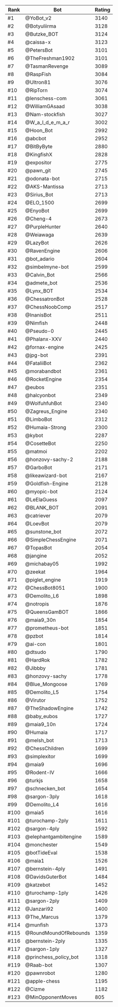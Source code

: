 Rank|Bot|Rating
---|---|---
#1|@YoBot_v2|3140
#2|@Botyuliirma|3128
#3|@Butzke_BOT|3124
#4|@caissa-x|3123
#5|@PetersBot|3101
#6|@TheFreshman1902|3101
#7|@TasmanRevenge|3089
#8|@RaspFish|3084
#9|@Ultron81|3076
#10|@RipTorn|3074
#11|@lenschess-com|3061
#12|@WilliamGAsaad|3038
#13|@Nam-stockfish|3027
#14|@W_a_l_d_e_m_a_r|3002
#15|@Hoon_Bot|2992
#16|@abcbot|2952
#17|@BitByByte|2880
#18|@KingfishX|2828
#19|@expositor|2775
#20|@pawn_git|2745
#21|@odonata-bot|2715
#22|@AKS-Mantissa|2713
#23|@Sirius_Bot|2713
#24|@ELO_1500|2699
#25|@EnyoBot|2699
#26|@Cheng-4|2673
#27|@PurpleHunter|2640
#28|@Weiawaga|2639
#29|@LazyBot|2626
#30|@RavenEngine|2606
#31|@bot_adario|2604
#32|@simbelmyne-bot|2599
#33|@Calvin_Bot|2566
#34|@admete_bot|2536
#35|@Lynx_BOT|2534
#36|@ChessatronBot|2528
#37|@ChessNoobComp|2517
#38|@InanisBot|2511
#39|@Nimfish|2448
#40|@Pseudo-0|2445
#41|@Phalanx-XXV|2440
#42|@fornax-engine|2425
#43|@jpg-bot|2391
#44|@FataliiBot|2362
#45|@morabandbot|2361
#46|@RocketEngine|2354
#47|@eubos|2351
#48|@halcyonbot|2349
#49|@WolfuhfuhBot|2340
#50|@Zagreus_Engine|2340
#51|@LimboBot|2312
#52|@Humaia-Strong|2300
#53|@kybot|2287
#54|@CosetteBot|2250
#55|@matmoi|2202
#56|@honzovy-sachy-2|2188
#57|@GarboBot|2171
#58|@likeawizard-bot|2167
#59|@Goldfish-Engine|2128
#60|@myopic-bot|2124
#61|@LeElaGuess|2097
#62|@BLANK_BOT|2091
#63|@catriever|2079
#64|@LoevBot|2079
#65|@sunstone_bot|2072
#66|@SimpleChessEngine|2071
#67|@TopasBot|2054
#68|@jangine|2052
#69|@michabay05|1992
#70|@zeekat|1964
#71|@piglet_engine|1919
#72|@ChessBot8051|1900
#73|@Demolito_L6|1898
#74|@notropis|1876
#75|@QueensGamBOT|1866
#76|@maia9_30n|1854
#77|@prometheus-bot|1851
#78|@pzbot|1814
#79|@ai-con|1801
#80|@dtsudo|1790
#81|@HardRok|1782
#82|@Jibbby|1781
#83|@honzovy-sachy|1778
#84|@Blue_Mongoose|1769
#85|@Demolito_L5|1754
#86|@Virutor|1752
#87|@TheShadowEngine|1742
#88|@baby_eubos|1727
#89|@maia9_10n|1724
#90|@Humaia|1717
#91|@melsh_bot|1713
#92|@ChessChildren|1699
#93|@simplexitor|1699
#94|@maia9|1696
#95|@Rodent-IV|1666
#96|@turkjs|1658
#97|@schnecken_bot|1654
#98|@sargon-3ply|1618
#99|@Demolito_L4|1616
#100|@maia5|1616
#101|@turochamp-2ply|1611
#102|@sargon-4ply|1592
#103|@elephantgambitengine|1589
#104|@monchester|1549
#105|@botTideEval|1538
#106|@maia1|1526
#107|@bernstein-4ply|1491
#108|@DavidsGuterBot|1484
#109|@katzebot|1452
#110|@turochamp-1ply|1426
#111|@sargon-2ply|1409
#112|@Janzari92|1400
#113|@The_Marcus|1379
#114|@munfish|1373
#115|@RoundMoundOfRebounds|1359
#116|@bernstein-2ply|1335
#117|@sargon-1ply|1327
#118|@princhess_policy_bot|1318
#119|@Raab-bot|1307
#120|@pawnrobot|1280
#121|@apple-chess|1195
#122|@Cizme|1182
#123|@MinOpponentMoves|805
